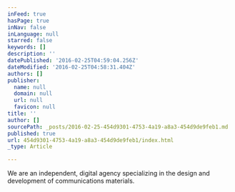 ```yaml
---
inFeed: true
hasPage: true
inNav: false
inLanguage: null
starred: false
keywords: []
description: ''
datePublished: '2016-02-25T04:59:04.256Z'
dateModified: '2016-02-25T04:58:31.404Z'
authors: []
publisher:
  name: null
  domain: null
  url: null
  favicon: null
title: ''
author: []
sourcePath: _posts/2016-02-25-454d9301-4753-4a19-a8a3-454d9de9feb1.md
published: true
url: 454d9301-4753-4a19-a8a3-454d9de9feb1/index.html
_type: Article

---
```

We are an independent, digital agency specializing in the design and development of communications materials.